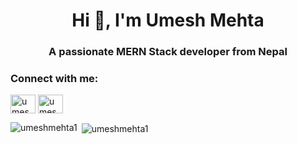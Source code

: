 
<h1 align="center">Hi 👋, I'm Umesh Mehta</h1>
<h3 align="center">A passionate MERN Stack developer from Nepal</h3>


<h3 align="left">Connect with me:</h3>
<p align="left">
<a href="https://linkedin.com/in/umeshmehta1245" target="blank"><img align="center" src="https://raw.githubusercontent.com/rahuldkjain/github-profile-readme-generator/master/src/images/icons/Social/linked-in-alt.svg" alt="umeshmehta1245" height="30" width="40" /></a>
<a href="https://fb.com/umesh.mehta.980967" target="blank"><img align="center" src="https://raw.githubusercontent.com/rahuldkjain/github-profile-readme-generator/master/src/images/icons/Social/facebook.svg" alt="umesh" height="30" width="40" /></a>
</p>



<p><img align="left" src="https://github-readme-stats.vercel.app/api/top-langs?username=umeshmehta1&show_icons=true&locale=en&layout=compact" alt="umeshmehta1" /></p>

<p>&nbsp;<img align="center" src="https://github-readme-stats.vercel.app/api?username=umeshmehta1&show_icons=true&locale=en" alt="umeshmehta1" /></p>

